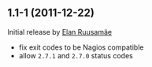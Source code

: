 ## 1.1-1 (2011-12-22)

Initial release by [Elan Ruusamäe][1]

  - fix exit codes to be Nagios compatible
  - allow `2.7.1` and `2.7.0` status codes

  [1]: https://github.com/glensc

